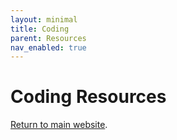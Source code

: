 ```yaml
---
layout: minimal
title: Coding
parent: Resources
nav_enabled: true
---
```

# Coding Resources
[Return to main website]({{site.baseurl}}/).
